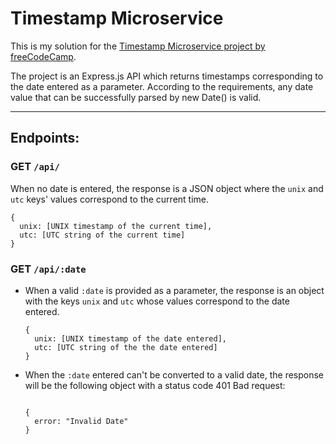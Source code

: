 
# Timestamp Microservice

This is my solution for the [Timestamp Microservice project by freeCodeCamp](https://www.freecodecamp.org/learn/apis-and-microservices/apis-and-microservices-projects/timestamp-microservice).

The project is an Express.js API which returns timestamps corresponding to the date entered as a parameter. According to the requirements, any date value that can be successfully parsed by new Date() is valid.

___

## Endpoints:

### GET ``/api/``

When no date is entered, the response is a JSON object where the ``unix`` and ``utc`` keys' values correspond to the current time.

```
{
  unix: [UNIX timestamp of the current time],
  utc: [UTC string of the current time]
}

```

### GET ``/api/:date``

- When a valid `:date` is provided as a parameter, the response is an object with the keys ``unix`` and ``utc`` whose values correspond to the date entered.

  ```
  {
    unix: [UNIX timestamp of the date entered],
    utc: [UTC string of the the date entered]
  }

  ```

- When the ``:date`` entered can't be converted to a valid date, the response will be the following object with a status code 401 Bad request:

  ```

  {
    error: "Invalid Date"
  }

  ```
